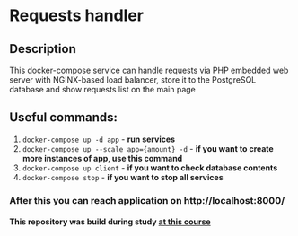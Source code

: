 # Requests handler
## Description
This docker-compose service can handle requests via PHP embedded web server with NGINX-based load balancer, store it to the PostgreSQL database and show requests list on the main page
## Useful commands:
1. `docker-compose up -d app` - **run services**
1. `docker-compose up --scale app={amount} -d` - **if you want to create more instances of app, use this command**
1. `docker-compose up client` - **if you want to check database contents** 
1. `docker-compose stop` - **if you want to stop all services** 

### After this you can reach application on http://localhost:8000/

#### This repository was build during study [at this course](https://learndocker.online/courses/3/overview/content "Writing Code")
